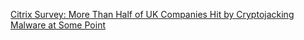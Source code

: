 [Citrix Survey: More Than Half of UK Companies Hit by Cryptojacking Malware at Some Point](https://cointelegraph.com/news/citrix-survey-more-than-half-of-uk-companies-hit-by-cryptojacking-malware-at-some-point)
